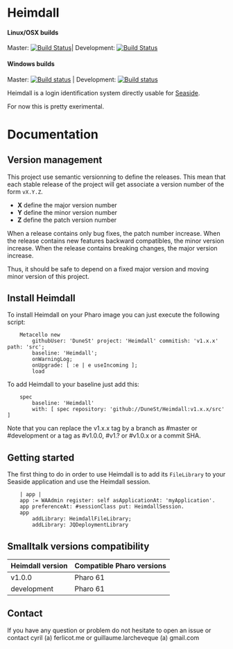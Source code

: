 # Heimdall

#### Linux/OSX builds
Master: [![Build Status](https://travis-ci.org/DuneSt/Heimdall.svg?branch=master)](https://travis-ci.org/DuneSt/Heimdall)| Development: [![Build Status](https://travis-ci.org/DuneSt/Heimdall.svg?branch=development)](https://travis-ci.org/DuneSt/Heimdall)

#### Windows builds
Master: [![Build status](https://ci.appveyor.com/api/projects/status/bjheqaf3kvxfjk8w/branch/master?svg=true)](https://ci.appveyor.com/project/jecisc/heimdall/branch/master) | Development: [![Build status](https://ci.appveyor.com/api/projects/status/bjheqaf3kvxfjk8w/branch/development?svg=true)](https://ci.appveyor.com/project/jecisc/heimdall/branch/development)

Heimdall is a login identification system directly usable for [Seaside](https://github.com/SeasideSt/Seaside). 

For now this is pretty exerimental. 

# Documentation

## Version management 

This project use semantic versionning to define the releases. This mean that each stable release of the project will get associate a version number of the form `vX.Y.Z`. 

- **X** define the major version number
- **Y** define the minor version number 
- **Z** define the patch version number

When a release contains only bug fixes, the patch number increase. When the release contains new features backward compatibles, the minor version increase. When the release contains breaking changes, the major version increase. 

Thus, it should be safe to depend on a fixed major version and moving minor version of this project.

## Install Heimdall

To install Heimdall on your Pharo image you can just execute the following script:

```Smalltalk
    Metacello new
    	githubUser: 'DuneSt' project: 'Heimdall' commitish: 'v1.x.x' path: 'src';
    	baseline: 'Heimdall';
    	onWarningLog;
		onUpgrade: [ :e | e useIncoming ];
    	load
```

To add Heimdall to your baseline just add this:

```Smalltalk
    spec
    	baseline: 'Heimdall'
    	with: [ spec repository: 'github://DuneSt/Heimdall:v1.x.x/src' ]
```

Note that you can replace the v1.x.x tag by a branch as #master or #development or a tag as #v1.0.0, #v1.? or #v1.0.x or a commit SHA.

## Getting started 

The first thing to do in order to use Heimdall is to add its `FileLibrary` to your Seaside application and use the Heimdall session.

```Smalltalk
	| app |
	app := WAAdmin register: self asApplicationAt: 'myApplication'.
	app preferenceAt: #sessionClass put: HeimdallSession.
	app
		addLibrary: HeimdallFileLibrary;
		addLibrary: JQDeploymentLibrary
```

## Smalltalk versions compatibility

| Heimdall version 	| Compatible Pharo versions 	|
|------------------	|---------------------------	|
| v1.0.0	   		| Pharo 61                  	|
| development      	| Pharo 61                  	|

## Contact

If you have any question or problem do not hesitate to open an issue or contact cyril (a) ferlicot.me or guillaume.larcheveque (a) gmail.com


